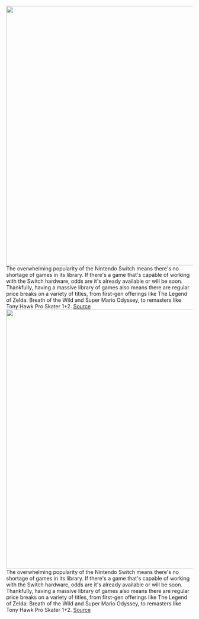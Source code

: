 <img src='https://cdn.vox-cdn.com/thumbor/c3l9p2GLN4V3SpjJ99G2_VxojBk=/0x0:3521x1981/1200x800/filters:focal(1480x710:2042x1272)/cdn.vox-cdn.com/uploads/chorus_image/image/70462199/Switch_Splatoon_2_artwork_01.0.jpg' width='700px' /><br/>
The overwhelming popularity of the Nintendo Switch means there's no shortage of games in its library. If there's a game that's capable of working with the Switch hardware, odds are it's already available or will be soon. Thankfully, having a massive library of games also means there are regular price breaks on a variety of titles, from first-gen offerings like The Legend of Zelda: Breath of the Wild and Super Mario Odyssey, to remasters like Tony Hawk Pro Skater 1+2.
<a href='https://www.theverge.com/good-deals/22904962/best-nintendo-switch-game-deals'> Source <a/><img src='https://cdn.vox-cdn.com/thumbor/c3l9p2GLN4V3SpjJ99G2_VxojBk=/0x0:3521x1981/1200x800/filters:focal(1480x710:2042x1272)/cdn.vox-cdn.com/uploads/chorus_image/image/70462199/Switch_Splatoon_2_artwork_01.0.jpg' width='700px' /><br/>
The overwhelming popularity of the Nintendo Switch means there's no shortage of games in its library. If there's a game that's capable of working with the Switch hardware, odds are it's already available or will be soon. Thankfully, having a massive library of games also means there are regular price breaks on a variety of titles, from first-gen offerings like The Legend of Zelda: Breath of the Wild and Super Mario Odyssey, to remasters like Tony Hawk Pro Skater 1+2.
<a href='https://www.theverge.com/good-deals/22904962/best-nintendo-switch-game-deals'> Source <a/>